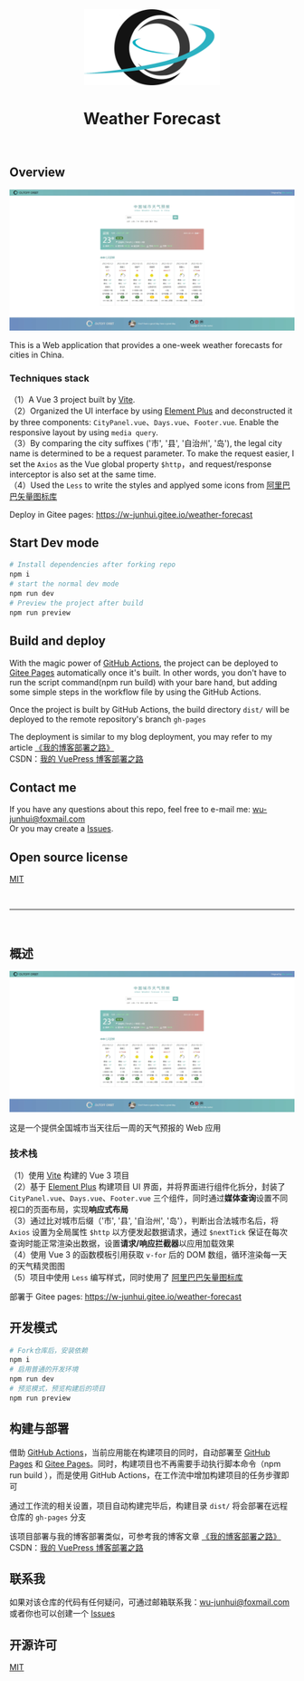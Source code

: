 <div align=center>

<img width="240" src="/public/logo.svg" >

</div>

<div align=center>

# Weather Forecast

</div>
&nbsp;

## Overview

![](/public/weather-cover.webp)

This is a Web application that provides a one-week weather forecasts for cities in China.

### Techniques stack

（1）A Vue 3 project built by [Vite](https://cn.vitejs.dev/).  
（2）Organized the UI interface by using [Element Plus](https://element-plus.gitee.io/zh-CN/) and deconstructed it by three components: `CityPanel.vue`、`Days.vue`、`Footer.vue`. Enable the responsive layout by using `media query`.  
（3）By comparing the city suffixes ('市', '县', '自治州', '岛'), the legal city name is determined to be a request parameter. To make the request easier, I set the `Axios` as the Vue global property `$http`，and request/response interceptor is also set at the same time.  
（4）Used the `Less` to write the styles and applyed some icons from [阿里巴巴矢量图标库](https://www.iconfont.cn/)

Deploy in Gitee pages: https://w-junhui.gitee.io/weather-forecast

## Start Dev mode

```sh
# Install dependencies after forking repo
npm i
# start the normal dev mode
npm run dev
# Preview the project after build
npm run preview
```

## Build and deploy

With the magic power of [GitHub Actions](https://docs.github.com/zh/actions), the project can be deployed to [Gitee Pages](https://gitee.com/help/articles/4136#article-header0) automatically once it's built. In other words, you don't have to run the script command(npm run build) with your bare hand, but adding some simple steps in the workflow file by using the GitHub Actions.

Once the project is built by GitHub Actions, the build directory `dist/` will be deployed to the remote repository's branch `gh-pages`

The deployment is similar to my blog deployment, you may refer to my article [《我的博客部署之路》](https://w-junhui.gitee.io/%E6%8A%80%E6%9C%AF%E5%8D%9A%E6%96%87/VuePress/%E6%88%91%E7%9A%84%E5%8D%9A%E5%AE%A2%E9%83%A8%E7%BD%B2%E4%B9%8B%E8%B7%AF.html)  
CSDN：[我的 VuePress 博客部署之路](https://blog.csdn.net/INT_FUTURE/article/details/128975977)

## Contact me

If you have any questions about this repo, feel free to e-mail me: wu-junhui@foxmail.com  
Or you may create a [Issues](https://github.com/Wu-JunHui/Wu-JunHui.github.io/issues).

## Open source license

[MIT](/LICENSE)

&nbsp;
&nbsp;

---

&nbsp;
&nbsp;

## 概述

![](/public/weather-cover.webp)

这是一个提供全国城市当天往后一周的天气预报的 Web 应用

### 技术栈

（1）使用 [Vite](https://cn.vitejs.dev/) 构建的 Vue 3 项目  
（2）基于 [Element Plus](https://element-plus.gitee.io/zh-CN/) 构建项目 UI 界面，并将界面进行组件化拆分，封装了 `CityPanel.vue`、`Days.vue`、`Footer.vue` 三个组件，同时通过**媒体查询**设置不同视口的页面布局，实现**响应式布局**  
（3）通过比对城市后缀（'市', '县', '自治州', '岛'），判断出合法城市名后，将 `Axios` 设置为全局属性 `$http` 以方便发起数据请求，通过 `$nextTick` 保证在每次查询时能正常渲染出数据，设置**请求/响应拦截器**以应用加载效果  
（4）使用 Vue 3 的函数模板引用获取 `v-for` 后的 DOM 数组，循环渲染每一天的天气精灵图图  
（5）项目中使用 `Less` 编写样式，同时使用了 [阿里巴巴矢量图标库](https://www.iconfont.cn/)

部署于 Gitee pages: https://w-junhui.gitee.io/weather-forecast

## 开发模式

```sh
# Fork仓库后，安装依赖
npm i
# 启用普通的开发环境
npm run dev
# 预览模式，预览构建后的项目
npm run preview
```

## 构建与部署

借助 [GitHub Actions](https://docs.github.com/zh/actions)，当前应用能在构建项目的同时，自动部署至 [GitHub Pages](https://docs.github.com/zh/pages) 和 [Gitee Pages](https://gitee.com/help/articles/4136#article-header0)。同时，构建项目也不再需要手动执行脚本命令（npm run build ），而是使用 GitHub Actions，在工作流中增加构建项目的任务步骤即可

通过工作流的相关设置，项目自动构建完毕后，构建目录 `dist/` 将会部署在远程仓库的 `gh-pages` 分支

该项目部署与我的博客部署类似，可参考我的博客文章 [《我的博客部署之路》](https://w-junhui.gitee.io/%E6%8A%80%E6%9C%AF%E5%8D%9A%E6%96%87/VuePress/%E6%88%91%E7%9A%84%E5%8D%9A%E5%AE%A2%E9%83%A8%E7%BD%B2%E4%B9%8B%E8%B7%AF.html)  
CSDN：[我的 VuePress 博客部署之路](https://blog.csdn.net/INT_FUTURE/article/details/128975977)

## 联系我

如果对该仓库的代码有任何疑问，可通过邮箱联系我：wu-junhui@foxmail.com  
或者你也可以创建一个 [Issues](https://github.com/Wu-JunHui/Wu-JunHui.github.io/issues)

## 开源许可

[MIT](/LICENSE)
